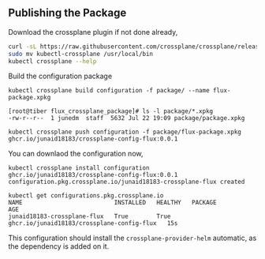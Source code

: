 ## Publishing the Package

Download the crossplane plugin if not done already,

```bash
curl -sL https://raw.githubusercontent.com/crossplane/crossplane/release-1.5/install.sh | sh
sudo mv kubectl-crossplane /usr/local/bin
kubectl crossplane --help
```

Build the configuration package 

```
kubectl crossplane build configuration -f package/ --name flux-package.xpkg

[root@tiber flux_crossplane_package]# ls -l package/*.xpkg
-rw-r--r--  1 junedm  staff  5632 Jul 22 19:09 package/package.xpkg

kubectl crossplane push configuration -f package/flux-package.xpkg  ghcr.io/junaid18183/crossplane-config-flux:0.0.1
```

You can downlaod the configuration now, 

```
kubectl crossplane install configuration ghcr.io/junaid18183/crossplane-config-flux:0.0.1
configuration.pkg.crossplane.io/junaid18183-crossplane-flux created

kubectl get configurations.pkg.crossplane.io
NAME                          INSTALLED   HEALTHY   PACKAGE                             AGE
junaid18183-crossplane-flux   True        True      ghcr.io/junaid18183/crossplane-config-flux   15s
```

This configuration should install the `crossplane-provider-helm` automatic, as the dependency is added on it.
